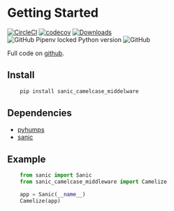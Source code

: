 # Getting Started

[![CircleCI](https://circleci.com/gh/ahmednafies/sanic_camelcase_middleware.svg?style=shield)](https://circleci.com/gh/ahmednafies/sanic_camelcase_middleware) [![codecov](https://codecov.io/gh/ahmednafies/sanic_camelcase_middleware/branch/master/graph/badge.svg)](https://codecov.io/gh/ahmednafies/sanic_camelcase_middleware) [![Downloads](https://pepy.tech/badge/sanic-camelcase-middleware)](https://pepy.tech/project/sanic-camelcase-middleware) ![GitHub Pipenv locked Python version](https://img.shields.io/github/pipenv/locked/python-version/ahmednafies/sanic_camelcase_middleware) ![GitHub](https://img.shields.io/github/license/ahmednafies/sanic_camelcase_middleware)

Full code on [github](https://github.com/ahmednafies/sanic_camelcase_middleware).

## Install

```bash
    pip install sanic_camelcase_middelware
```

## Dependencies

- [pyhumps](https://pypi.org/project/pyhumps/)
- [sanic](https://pypi.org/project/sanic/)

## Example

```python
    from sanic import Sanic
    from sanic_camelcase_middleware import Camelize

    app = Sanic(__name__)
    Camelize(app)
```
